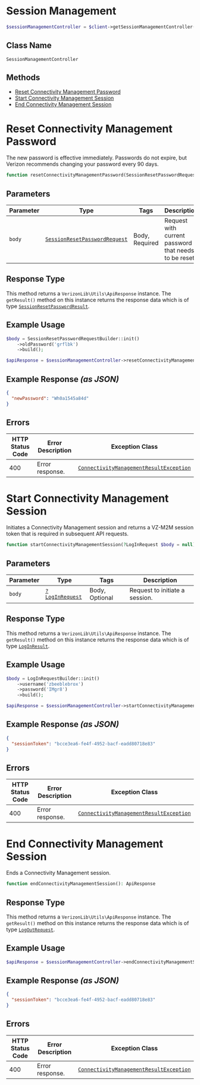 # Session Management

```php
$sessionManagementController = $client->getSessionManagementController();
```

## Class Name

`SessionManagementController`

## Methods

* [Reset Connectivity Management Password](../../doc/controllers/session-management.md#reset-connectivity-management-password)
* [Start Connectivity Management Session](../../doc/controllers/session-management.md#start-connectivity-management-session)
* [End Connectivity Management Session](../../doc/controllers/session-management.md#end-connectivity-management-session)


# Reset Connectivity Management Password

The new password is effective immediately. Passwords do not expire, but Verizon recommends changing your password every 90 days.

```php
function resetConnectivityManagementPassword(SessionResetPasswordRequest $body): ApiResponse
```

## Parameters

| Parameter | Type | Tags | Description |
|  --- | --- | --- | --- |
| `body` | [`SessionResetPasswordRequest`](../../doc/models/session-reset-password-request.md) | Body, Required | Request with current password that needs to be reset. |

## Response Type

This method returns a `VerizonLib\Utils\ApiResponse` instance. The `getResult()` method on this instance returns the response data which is of type [`SessionResetPasswordResult`](../../doc/models/session-reset-password-result.md).

## Example Usage

```php
$body = SessionResetPasswordRequestBuilder::init()
    ->oldPassword('grflbk')
    ->build();

$apiResponse = $sessionManagementController->resetConnectivityManagementPassword($body);
```

## Example Response *(as JSON)*

```json
{
  "newPassword": "Wh0a1545a84d"
}
```

## Errors

| HTTP Status Code | Error Description | Exception Class |
|  --- | --- | --- |
| 400 | Error response. | [`ConnectivityManagementResultException`](../../doc/models/connectivity-management-result-exception.md) |


# Start Connectivity Management Session

Initiates a Connectivity Management session and returns a VZ-M2M session token that is required in subsequent API requests.

```php
function startConnectivityManagementSession(?LogInRequest $body = null): ApiResponse
```

## Parameters

| Parameter | Type | Tags | Description |
|  --- | --- | --- | --- |
| `body` | [`?LogInRequest`](../../doc/models/log-in-request.md) | Body, Optional | Request to initiate a session. |

## Response Type

This method returns a `VerizonLib\Utils\ApiResponse` instance. The `getResult()` method on this instance returns the response data which is of type [`LogInResult`](../../doc/models/log-in-result.md).

## Example Usage

```php
$body = LogInRequestBuilder::init()
    ->username('zbeeblebrox')
    ->password('IMgr8')
    ->build();

$apiResponse = $sessionManagementController->startConnectivityManagementSession($body);
```

## Example Response *(as JSON)*

```json
{
  "sessionToken": "bcce3ea6-fe4f-4952-bacf-eadd80718e83"
}
```

## Errors

| HTTP Status Code | Error Description | Exception Class |
|  --- | --- | --- |
| 400 | Error response. | [`ConnectivityManagementResultException`](../../doc/models/connectivity-management-result-exception.md) |


# End Connectivity Management Session

Ends a Connectivity Management session.

```php
function endConnectivityManagementSession(): ApiResponse
```

## Response Type

This method returns a `VerizonLib\Utils\ApiResponse` instance. The `getResult()` method on this instance returns the response data which is of type [`LogOutRequest`](../../doc/models/log-out-request.md).

## Example Usage

```php
$apiResponse = $sessionManagementController->endConnectivityManagementSession();
```

## Example Response *(as JSON)*

```json
{
  "sessionToken": "bcce3ea6-fe4f-4952-bacf-eadd80718e83"
}
```

## Errors

| HTTP Status Code | Error Description | Exception Class |
|  --- | --- | --- |
| 400 | Error response. | [`ConnectivityManagementResultException`](../../doc/models/connectivity-management-result-exception.md) |

